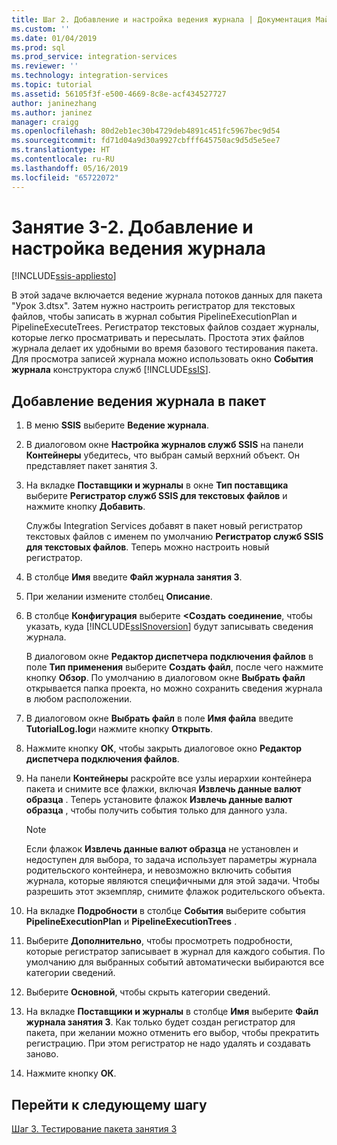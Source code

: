 ```yaml
---
title: Шаг 2. Добавление и настройка ведения журнала | Документация Майкрософт
ms.custom: ''
ms.date: 01/04/2019
ms.prod: sql
ms.prod_service: integration-services
ms.reviewer: ''
ms.technology: integration-services
ms.topic: tutorial
ms.assetid: 56105f3f-e500-4669-8c8e-acf434527727
author: janinezhang
ms.author: janinez
manager: craigg
ms.openlocfilehash: 80d2eb1ec30b4729deb4891c451fc5967bec9d54
ms.sourcegitcommit: fd71d04a9d30a9927cbfff645750ac9d5d5e5ee7
ms.translationtype: HT
ms.contentlocale: ru-RU
ms.lasthandoff: 05/16/2019
ms.locfileid: "65722072"
---
```

# <a name="lesson-3-2-add-and-configure-logging"></a>Занятие 3-2. Добавление и настройка ведения журнала

[!INCLUDE[ssis-appliesto](../includes/ssis-appliesto-ssvrpluslinux-asdb-asdw-xxx.md)]



В этой задаче включается ведение журнала потоков данных для пакета "Урок 3.dtsx". Затем нужно настроить регистратор для текстовых файлов, чтобы записать в журнал события PipelineExecutionPlan и PipelineExecuteTrees. Регистратор текстовых файлов создает журналы, которые легко просматривать и пересылать. Простота этих файлов журнала делает их удобными во время базового тестирования пакета. Для просмотра записей журнала можно использовать окно **События журнала** конструктора служб [!INCLUDE[ssIS](../includes/ssis-md.md)].  
  
## <a name="add-logging-to-the-package"></a>Добавление ведения журнала в пакет  
  
1.  В меню **SSIS** выберите **Ведение журнала**.  
  
2.  В диалоговом окне **Настройка журналов служб SSIS** на панели **Контейнеры** убедитесь, что выбран самый верхний объект. Он представляет пакет занятия 3.
  
3.  На вкладке **Поставщики и журналы** в окне **Тип поставщика** выберите **Регистратор служб SSIS для текстовых файлов** и нажмите кнопку **Добавить**.  
  
    Службы Integration Services добавят в пакет новый регистратор текстовых файлов с именем по умолчанию **Регистратор служб SSIS для текстовых файлов**. Теперь можно настроить новый регистратор.  
  
4.  В столбце **Имя** введите **Файл журнала занятия 3**.  
  
5.  При желании измените столбец **Описание**.  
  
6.  В столбце **Конфигурация** выберите **\<Создать соединение**, чтобы указать, куда [!INCLUDE[ssISnoversion](../includes/ssisnoversion-md.md)] будут записывать сведения журнала.  
  
    В диалоговом окне **Редактор диспетчера подключения файлов** в поле **Тип применения** выберите **Создать файл**, после чего нажмите кнопку **Обзор**. По умолчанию в диалоговом окне **Выбрать файл** открывается папка проекта, но можно сохранить сведения журнала в любом расположении.  
  
7.  В диалоговом окне **Выбрать файл** в поле **Имя файла** введите **TutorialLog.log**и нажмите кнопку **Открыть**.
  
8.  Нажмите кнопку **ОК**, чтобы закрыть диалоговое окно **Редактор диспетчера подключения файлов**.  
  
9. На панели **Контейнеры** раскройте все узлы иерархии контейнера пакета и снимите все флажки, включая **Извлечь данные валют образца** . Теперь установите флажок **Извлечь данные валют образца** , чтобы получить события только для данного узла.  
  
    > [!NOTE]  
    > Если флажок **Извлечь данные валют образца** не установлен и недоступен для выбора, то задача использует параметры журнала родительского контейнера, и невозможно включить события журнала, которые являются специфичными для этой задачи. Чтобы разрешить этот экземпляр, снимите флажок родительского объекта.
  
10. На вкладке **Подробности** в столбце **События** выберите события **PipelineExecutionPlan** и **PipelineExecutionTrees** .  
  
11. Выберите **Дополнительно**, чтобы просмотреть подробности, которые регистратор записывает в журнал для каждого события. По умолчанию для выбранных событий автоматически выбираются все категории сведений.  
  
12. Выберите **Основной**, чтобы скрыть категории сведений.  
  
13. На вкладке **Поставщики и журналы** в столбце **Имя** выберите **Файл журнала занятия 3**. Как только будет создан регистратор для пакета, при желании можно отменить его выбор, чтобы прекратить регистрацию. При этом регистратор не надо удалять и создавать заново.  
  
14. Нажмите кнопку **ОК**.  
  
## <a name="go-to-next-task"></a>Перейти к следующему шагу  
[Шаг 3. Тестирование пакета занятия 3](../integration-services/lesson-3-3-testing-the-lesson-3-tutorial-package.md)  
  
